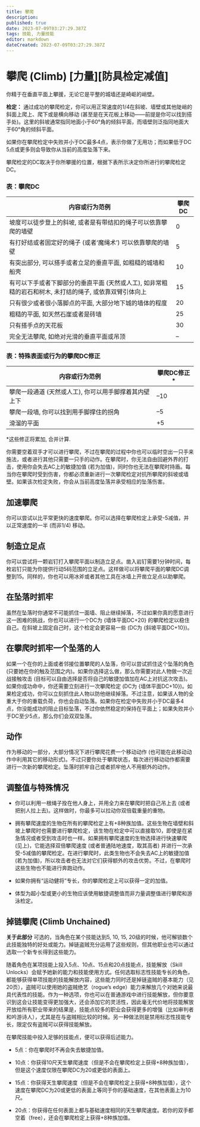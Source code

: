 ```yaml
---
title: 攀爬
description: 
published: true
date: 2023-07-09T03:27:29.387Z
tags: 技能, 力量技能
editor: markdown
dateCreated: 2023-07-09T03:27:29.387Z
---
```


# 攀爬 (Climb) \[力量\]\[防具检定减值\]
你精于在垂直平面上攀援，无论它是平整的城墙还是崎岖的峭壁。

**检定：** 通过成功的攀爬检定，你可以用正常速度的1/4在斜坡、墙壁或其他陡峭的斜面上爬上、爬下或是横向移动 (甚至是在天花板上移动——前提是你可以找到搭手处)。这里的斜坡通常指同地面小于60°角的倾斜平面，而墙壁则泛指同地面大于60°角的倾斜平面。

如果你在攀爬检定中失败并小于DC最多4点，表示你做了无用功；而如果低于DC 5点或更多则会导致你从当前的高度坠落下来。

攀爬检定的DC取决于你所攀援的位置，根据下表所示决定你所进行的攀爬检定DC。

### 表：攀爬DC
| 内容或行为范例 | 攀爬DC |
| ------ | ------ |
| 坡度可以徒步登上的斜坡, 或者是有带结扣的绳子可以依靠攀爬的墙壁 | 0 |
| 有打好结或者固定好的绳子 (或者‘魔绳术’) 可以依靠攀爬的墙壁 | 5 |
| 有突出部分, 可以搭手或者立足的垂直平面, 如粗糙的城墙和船壳 | 10 |
| 有可以下手或者下脚部分的垂直平面 (天然或人工), 如非常粗糙的岩石和树木, 未打结的绳子, 或依靠双臂引体向上 | 15 |
| 只有很少或者很小落脚点的平面, 大部分地下城的墙体的程度 | 20 |
| 粗糙的平面, 如天然石崖或者是砖墙 | 25 |
| 只有搭手点的天花板 | 30 |
| 完全无法攀爬, 如绝对光滑的垂直平面或吊顶 | – |

### 表：特殊表面或行为的攀爬DC修正
| 内容或行为范例 | 攀爬DC修正* |
| ------ | ------ |
| 攀爬一段通道 (天然或人工), 你可以用手脚撑着其内壁上下 | –10 |
| 攀爬一段墙, 你可以找到用手脚撑住的拐角 | –5 |
| 滑溜的平面 | +5 |
\*这些修正将累加, 合并计算.

你需要空着双手才可以进行攀爬，不过在攀爬的过程中你也可以临时空出一只手来施法，或者进行其他只需要一只手的动作。在攀爬时，你无法自由回避外界的打击，使用你会失去AC上的敏捷加值 (若为加值)，同时你也无法在攀爬时持盾。每当你在攀爬时受到伤害，你都必须重新进行一次攀爬检定对抗所攀爬的斜坡或墙壁。如果该次检定失败，你会从当前高度坠落并承受相应的坠落伤害。

## 加速攀爬
你可以尝试以比平常更快的速度攀爬。你可以选择在攀爬检定上承受-5减值，并以正常速度的一半 (而非1/4) 移动。

## 制造立足点
你可以尝试将一颗岩钉打入攀爬平面以制造立足点。凿入岩钉需要1分钟时间，每枚岩钉只能为你提供行动5码范围的立足点。这样做可以将攀爬平面的攀爬DC调整到15。同样的，你也可以用冰斧或者其他工具在冰墙上开凿立足点以助攀爬。

## 在坠落时抓牢
虽然在坠落时你通常不可能抓住一面墙、阻止继续掉落，不过如果你真的愿意进行这一困难的挑战，你也可以进行一个DC为 {墙体平面DC+20} 的攀爬检定以稳住自己。在斜坡上固定自己时，这个检定会更容易一些 (DC为 {斜坡平面DC+10})。

## 在攀爬时抓牢一个坠落的人
如果一个在你的上面或者邻接位置攀爬的人坠落，你可以尝试抓住这个坠落的角色 (只要她在你的触及范围之内)。如果你选择这么做，那么你需要对此人物做一次近战接触攻击 (目标可以自由选择是否将自己的敏捷加值加在AC上对抗这次攻击)。如果你成功命中，你还需要立刻进行一次攀爬检定 (DC为 {墙体平面DC+10})。如果检定成功，你可以立刻抓住此人物以防他继续掉落。不过注意，如果该人物的全重大于你的重载负荷，你也会自动坠落。如果你在检定中失败并小于DC最多4点，你没能成功的阻止目标坠落，不过你依然稳定的保持在平面上；如果失败并小于DC至少5点，那么你们会双双坠落。

## 动作 
作为移动的一部分，大部分情况下进行攀爬花费一个移动动作 (也可能在此移动动作中利用其它的移动形式)。不过只要你处于攀爬状态，每次进行移动动作都需要进行一次新的攀爬检定。坠落时抓牢自己或者抓牢他人不用额外的动作。

## 调整值与特殊情况
- 你可以利用一根绳子拴在他人身上，并用全力来在攀爬时把自己吊上去 (或者把别人拉上去)。这样做时，你最多可以拉动你双倍载重量的重物。

- 拥有攀爬速度的生物在所有的攀爬检定上有+8种族加值。这些生物在墙壁和斜坡上攀爬时也需要进行攀爬检定，该生物在检定中可以直接取10，即使是在紧急情况或者受到攻击时也一样。如果拥有攀爬速度的生物选择进行快速攀爬 (见上)，它能选择双倍攀爬速度 (或者普通陆地速度，取其高者) 并进行一次承受-5减值的攀爬检定。在进行攀爬时，此类生物也不会失去AC上的敏捷加值 (若为加值)，所以攻击者也无法对它们获得额外的攻击优势。不过，在攀爬时这些生物也不能进行奔跑动作。

- 如果你拥有“运动健将”专长，你的攀爬检定上可以获得一定的加值。

- 体型为超小型或更小的生物应该使用敏捷调整值而非力量调整值进行攀爬和游泳检定。

## 掉链攀爬 (Climb Unchained)
**关于此部分** 可选的，当角色在某个技能达到5, 10, 15, 20级的时候，他可解锁数个此技能独特的好处或能力。掉链盗贼充分运用了这些规则，但其他职业也可以通过选取一个新专长得到这些能力。

随着角色在某项技能上投入5点、10点、15点和20点技能点，技能解放（Skill Unlocks）会赋予她新的能力和技能使用方式。任何选取标志性技能专长的角色，都能够获得单项技能的技能解放内容，这些能力同时还是掉链盗贼的基本能力（见20页），盗贼可以使用她的盗贼绝艺（rogue’s edge）能力来解放几个对她来说最具代表性的技能。作为一种选项，你也可以在普通游戏中进行技能解放，但你要意识到这会让技能变得更加强大，还会添加它的灵活性，因此毫无代价地将技能解放开放给所有职业带来的结果是，技能点较多的职业会获得更多的增强（比如审判者和吟游诗人），尤其是在与盗贼相比较的时候。另一种做法则是禁用标志性技能专长，限定仅有盗贼可以获得技能解放。

在攀爬技能中投入足够的技能点，便可以获得后述能力。

- 5点：你在攀爬时不再会失去敏捷加值。

- 10点：你获得10尺天生攀爬速度（但是不会在攀爬检定上获得+8种族加值），但是这个速度仅限在攀爬DC为20或更低的表面上。

- 15点：你获得天生攀爬速度（但是不会在攀爬检定上获得+8种族加值），这个速度在攀爬DC为20或更低的表面上等同于你的基础速度，在其他表面上为10尺。

- 20点：你获得在任何表面上都与基础速度相同的天生攀爬速度。若你的双手都空着（free），还会在攀爬检定上获得+8种族加值。
